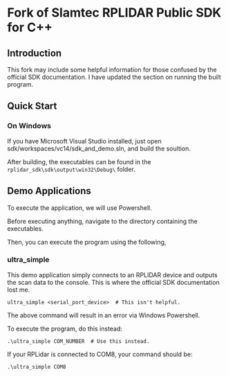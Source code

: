 Fork of Slamtec RPLIDAR Public SDK for C++
==================================

Introduction
------------
This fork may include some helpful information for those confused by the official SDK documentation.
I have updated the section on running the built program. 

Quick Start
-----------

### On Windows

If you have Microsoft Visual Studio installed, just open sdk/workspaces/vc14/sdk_and_demo.sln, and build the soultion.

After building, the executables can be found in the `rplidar_sdk\sdk\output\win32\Debug\` folder. 


Demo Applications
-----------------

To execute the application, we will use Powershell.

Before executing anything, navigate to the directory containing the executables.

Then, you can execute the program using the following,

### ultra_simple

This demo application simply connects to an RPLIDAR device and outputs the scan data to the console.
This is where the official SDK documentation lost me. 

    ultra_simple <serial_port_device>  # This isn't helpful.

The above command will result in an error via Windows Powershell.

To execute the program, do this instead:

    .\ultra_simple COM_NUMBER  # Use this instead.

If your RPLidar is connected to COM8, your command should be:

    .\ultra_simple COM8
